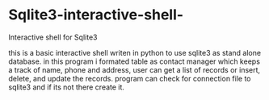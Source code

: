 # Sqlite3-interactive-shell-
Interactive shell for Sqlite3


this is a basic interactive shell writen in python to use sqlite3 as stand alone database. 
in this program i formated table as contact manager which keeps a track of 
name, phone and address, user can get a list of records or insert, delete, and update the records.
program can check for connection file to sqlite3 and if its not there create it.
